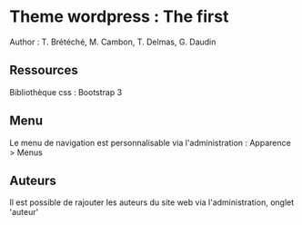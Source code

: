 # Theme wordpress : The first

Author : T. Brétéché, M. Cambon, T. Delmas, G. Daudin
 
## Ressources

Bibliothèque css : Bootstrap 3

## Menu
Le menu de navigation est personnalisable via l'administration : Apparence > Menus

## Auteurs
Il est possible de rajouter les auteurs du site web via l'administration, onglet 'auteur'

